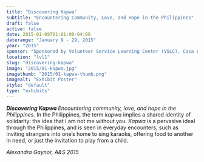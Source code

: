 ```yaml
---
title: "Discovering Kapwa"
subtitle: "Encountering Community, Love, and Hope in the Philippines"
draft: false
active: false
date: 2015-01-09T01:01:00-04:00
daterange: "January 9 - 29, 2015"
year: "2015"
sponsor: "Sponsored by Volunteer Service Learning Center (VSLC), Casa Bayanhan, and The Boston College Libraries"
location: "lvl1"
slug: "discovering-kapwa"
image: "2015/01-kapwa.jpg"
imagethumb: "2015/01-kapwa-thumb.png"
imagealt: "Exhibit Poster"
style: "default"
type: "exhibits"
---
```


<p><strong><em>Discovering Kapwa</em> </strong><em>Encountering community, love, and hope in the Philippines. </em>In the Philippines, the term <em>kapwa</em> implies a shared identity of solidarity: the idea that I am not me without you. <em>Kapwa</em> is a pervasive ideal through the Philippines, and is seen in everyday   encounters, such as inviting strangers into one&rsquo;s home to sing karaoke,   offering food to another in need, or just the invitation to play from a   child. </p>
<p><em>Alexandra Gaynor, A&amp;S 2015</em></p>
